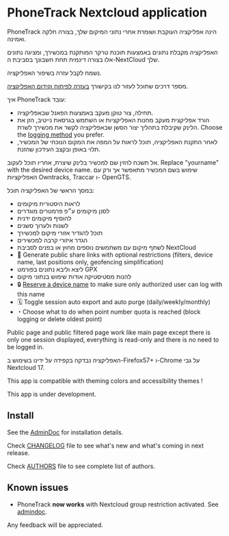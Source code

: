 # PhoneTrack Nextcloud application

PhoneTrack הינה אפליקציה העוקבת ושומרת אחרי נתוני המיקום שלך, בצורה חלקה ואמינה.

האפליקציה מקבלת נתונים באמצעות תוכנת טרקר המותקנת במכשירך, ומציגה נתונים אלו בצורה דינמית תחת חשבונך בסביבת ה-NextCloud שלך.

נשמח לקבל עזרה בשיפור האפליקציה.

מספר דרכים שתוכל לעזור לנו בקישורך [בעזרה לפיתוח וקידום האפליקציה](https://gitlab.com/eneiluj/phonetrack-oc/blob/master/CONTRIBUTING.md).

איך PhoneTrack עובד:

- תחילה, צור טוקן מעקב באמצעות הפאנל שבאפליקציה.
- הורד אפליקצית מעקב מחנות האפליקציות או השתמש בגרסאת נייטיב, הזן את הלינק שקיבלת בתהליך יצור הסשן שבאפליקציה לקשר את מכשירך לשרת. Choose the [logging method](https://gitlab.com/eneiluj/phonetrack-oc/wikis/userdoc#logging-methods) you prefer.
- לאחר התקנת האפליקציה, תוכל לראות על המפה את המקום הנוכחי של המכשיר, תלוי באופן ובקצב העידכון שהזנת.

אל תשכח להזין שם למכשיר בלינק שיצרת, אחריו תוכל לעקוב. Replace "yourname" with the desired device name.
שימוש בשם המכשיר מתאפשר אך ורק עם האפליקציות Owntracks, Traccar ו- OpenGTS.

במסך הראשי של האפליקציה תוכל:

- לראות היסטורית מיקומים
- לסנן מיקומים ע״פ פרמטרים מוגדרים
- להוסיף מיקומים ידנית
- לשנות ולערוך סשנים
- תוכל להגדיר אזורי מיקום למכשירך
- הגדר איזורי קרבה למכשירים
- לשתף מיקום עם משתמשים נוספים מחוץ או בפנים לסביבת NextCloud
- 🔗 Generate public share links with optional restrictions (filters, device name, last positions only, geofencing simplification)
- ליצא וליבא נתונים בפורמט GPX
- להנות מסטיסטיקה אודות שימוש בנתוני מיקום
- 🔒 [Reserve a device name](https://gitlab.com/eneiluj/phonetrack-oc/wikis/userdoc#device-name-reservation) to make sure only authorized user can log with this name
- 🗓 Toggle session auto export and auto purge (daily/weekly/monthly)
- ◔ Choose what to do when point number quota is reached (block logging or delete oldest point)

Public page and public filtered page work like main page except there is only one session displayed, everything is read-only and there is no need to be logged in.

האפליקציה נבדקה בקפידה על ידינו בשימוש ב-Firefox57+ ו-Chrome על גבי Nextcloud 17.

This app is compatible with theming colors and accessibility themes !

This app is under development.

## Install

See the [AdminDoc](https://gitlab.com/eneiluj/phonetrack-oc/wikis/admindoc) for installation details.

Check [CHANGELOG](https://gitlab.com/eneiluj/phonetrack-oc/blob/master/CHANGELOG.md#change-log) file to see what's new and what's coming in next release.

Check [AUTHORS](https://gitlab.com/eneiluj/phonetrack-oc/blob/master/AUTHORS.md#authors) file to see complete list of authors.

## Known issues

- PhoneTrack **now works** with Nextcloud group restriction activated. See [admindoc](https://gitlab.com/eneiluj/phonetrack-oc/wikis/admindoc#issue-with-phonetrack-restricted-to-some-groups-in-nextcloud).

Any feedback will be appreciated.

